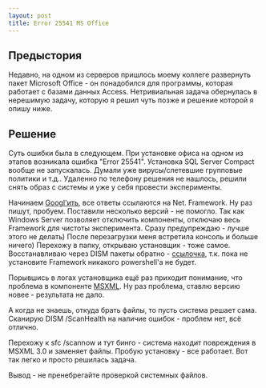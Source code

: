 ```yaml
---
layout: post
title: Error 25541 MS Office
---
```


## Предыстория

Недавно, на одном из серверов пришлось моему коллеге развернуть пакет Microsoft Office - он понадобился для программы, которая работает с базами данных Access.
Нетривиальная задача обернулась в нерешимую задачу, которую я решил чуть позже и решение которой я опишу ниже.

## Решение

Суть ошибки была в следующем. При установке офиса на одном из этапов возникала ошибка "Error 25541". Установка SQL Server Compact вообще не запускалась. Думали уже вирусы/слетевшие групповые политики и т.д.. Удаленно по телефону решения не нашлось, решили снять образ с системы и уже у себя провести эксперименты.

Начинаем [Googl'ить](https://www.google.com/search?q=error+25541+failed+to+open+xml), все ответы ссылаются на Net. Framework. Ну раз пишут, пробуем. Поставили несколько версий - не помогло. Так как Windows Server позволяет отключить компоненты, отключаю весь Framework для чистоты эксперимента. Сразу предупреждаю - лучше этого не делать) После перезагрузки меня встретила консоль и больше ничего) Перехожу в папку, открываю установщик - тоже самое. Восстанавливаю через DISM пакеты обратно - [ссылочка](https://social.technet.microsoft.com/Forums/ru-RU/04fd3a8d-465f-42b4-98ae-20dd6833f610/10551086108910831077-10911076107210831077108510801103-net?forum=WS8ru), т.к. пока не установите Framework никакого powershell'а не будет.

Порывшись в логах установщика ещё раз приходит понимание, что проблема в компоненте [MSXML](https://ru.wikipedia.org/wiki/MSXML). Ну раз проблема, ставлю версию новее - результата не дало.

А когда не знаешь, откуда брать файлы, то пусть система решает сама. Сканирую 
	DISM /ScanHealth 
на наличие ошибок - проблем нет, всё отлично.

Перехожу к sfc /scannow и тут бинго - система находит повреждения в MSXML 3.0 и заменяет файлы. Пробую установку - все работает. Вот так легко и просто решилась задача.

Вывод - не пренебрегайте проверкой системных файлов.